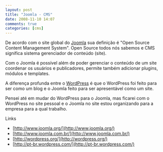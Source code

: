 ```yaml
---
layout: post
title: "Joomla - CMS"
date: 2008-11-10 14:07
comments: true
categories: [cms]
---
```


De acordo com o site global do [Joomla](http://www.joomla.org/) sua definição é "Open Source Content Management System". Open Source todos nós sabemos e CMS significa sistema gerenciador de conteúdo (site).

Com o Joomla é possível além de poder gerenciar o conteúdo de um site coordenar os usuários e publicadores, permite também adicionar plugins, módulos e templates.

A diferença profunda entre o [WordPress](http://wordpress.org/) é que o WordPress foi feito para ser como um blog e o Joomla feito para ser apresentável como um site.

Pensei até em mudar do WordPress para o Joomla, mas ficarei com o WordPress no site pessoal e o Joomla no site estou organizando para a empresa para a qual trabalho.

Links

* [http://www.joomla.org/](http://www.joomla.org/)
* [http://www.joomla.com.br/](http://www.joomla.com.br/)
* [http://wordpress.org/](http://wordpress.org/)
* [http://pt-br.wordpress.com/](http://pt-br.wordpress.com/)
